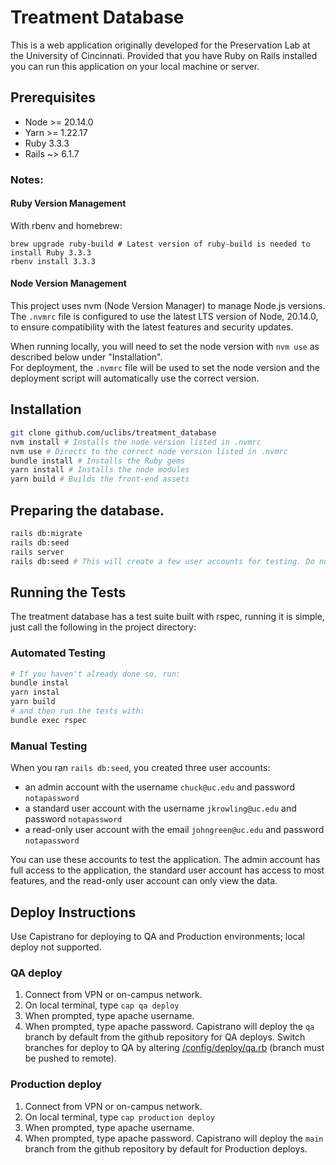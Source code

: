 # Treatment Database

This is a web application originally developed for the Preservation Lab at the University of Cincinnati. Provided that you have Ruby on Rails installed you can run this application on your local machine or server.

## Prerequisites

- Node >= 20.14.0
- Yarn >= 1.22.17
- Ruby 3.3.3
- Rails ~> 6.1.7

### Notes:

#### Ruby Version Management
With rbenv and homebrew:
```
brew upgrade ruby-build # Latest version of ruby-build is needed to install Ruby 3.3.3
rbenv install 3.3.3
```

#### Node Version Management

This project uses nvm (Node Version Manager) to manage Node.js versions. The `.nvmrc` file is configured to use the
latest LTS version of Node, 20.14.0, to ensure compatibility with the latest features and security updates.

When running locally, you will need to set the node version with `nvm use` as described below under "Installation".  
For deployment, the `.nvmrc` file will be used to set the node version and the deployment script will automatically
use the correct version.

## Installation

```bash
git clone github.com/uclibs/treatment_database
nvm install # Installs the node version listed in .nvmrc
nvm use # Directs to the correct node version listed in .nvmrc
bundle install # Installs the Ruby gems
yarn install # Installs the node modules
yarn build # Builds the front-end assets
```

## Preparing the database.

```bash
rails db:migrate
rails db:seed
rails server
rails db:seed # This will create a few user accounts for testing. Do not run this in production.
```
## Running the Tests

The treatment database has a test suite built with rspec, running it is simple, just call the following in the project directory:

### Automated Testing
```bash
# If you haven't already done so, run:
bundle instal
yarn instal
yarn build
# and then run the tests with:
bundle exec rspec
```

### Manual Testing
When you ran `rails db:seed`, you created three user accounts:
- an admin account with the username `chuck@uc.edu` and password `notapassword`
- a standard user account with the username `jkrowling@uc.edu` and password `notapassword`
- a read-only user account with the email `johngreen@uc.edu` and password `notapassword`

You can use these accounts to test the application. The admin account has full access to the application, the standard
user account has access to most features, and the read-only user account can only view the data.

## Deploy Instructions
Use Capistrano for deploying to QA and Production environments; local deploy not supported.
### QA deploy
1. Connect from VPN or on-campus network.
1. On local terminal, type `cap qa deploy`
1. When prompted, type apache username.
1. When prompted, type apache password.
   Capistrano will deploy the `qa` branch by default from the github repository for QA deploys. Switch branches for deploy to QA by altering [/config/deploy/qa.rb](https://github.com/uclibs/treatment_database/blob/qa/config/deploy/qa.rb#L5) (branch must be pushed to remote).
### Production deploy
1. Connect from VPN or on-campus network.
1. On local terminal, type `cap production deploy`
1. When prompted, type apache username.
1. When prompted, type apache password.
   Capistrano will deploy the `main` branch from the github repository by default for Production deploys.
